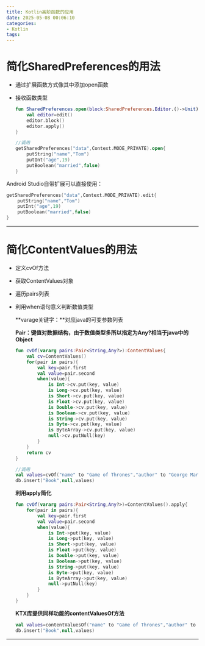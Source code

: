 ```yaml
---
title: Kotlin高阶函数的应用
date: 2025-05-08 00:06:10
categories:
- Kotlin
tags:
---
```


# 简化SharedPreferences的用法

- 通过扩展函数方式像其中添加open函数

- 接收函数类型

  ```kotlin
  fun SharedPreferences.open(block:SharedPreferences.Editor.()->Unit){
      val editor=edit()
      editor.block()
      editor.apply()
  }
  ```

  ```kotlin
  //调用
  getSharedPreferences("data",Context.MODE_PRIVATE).open{
      putString("name","Tom")
      putInt("age",19)
      putBoolean("married",false)
  }
  ```

Android Studio自带扩展可以直接使用：

```kotlin
getSharedPreferences("data",Context.MODE_PRIVATE).edit{
    putString("name","Tom")
    putInt("age",19)
    putBoolean("married",false)
}
```

------



# 简化ContentValues的用法

- 定义cvOf方法

- 获取ContentValues对象

- 遍历pairs列表

- 利用when语句意义判断数值类型

  **varage关键字：**对应java的可变参数列表

  **Pair：**键值对数据结构，由于数值类型多所以指定为**Any?**相当于java中的**Object**

  ```kotlin
  fun cvOf(vararg pairs:Pair<String,Any?>):ContentValues{
      val cv=ContentValues()
      for(pair in pairs){
          val key=pair.first
          val value=pair.second
          when(value){
              is Int->cv.put(key, value)
              is Long->cv.put(key, value)
              is Short->cv.put(key, value)
              is Float->cv.put(key, value)
              is Double->cv.put(key, value)
              is Boolean->cv.put(key, value)
              is String->cv.put(key, value)
              is Byte->cv.put(key, value)
              is ByteArray->cv.put(key, value)
              null->cv.putNull(key)
          }
      }
      return cv
  }
  ```

  ```kotlin
  //调用
  val values=cvOf("name" to "Game of Thrones","author" to "George Martin","pages" to 720,"price" to 20.85)
  db.insert("Book",null,values)
  ```

  **利用apply简化**

  ```kotlin
  fun cvOf(vararg pairs:Pair<String,Any?>)=ContentValues().apply{
      for(pair in pairs){
          val key=pair.first
          val value=pair.second
          when(value){
              is Int->put(key, value)
              is Long->put(key, value)
              is Short->put(key, value)
              is Float->put(key, value)
              is Double->put(key, value)
              is Boolean->put(key, value)
              is String->put(key, value)
              is Byte->put(key, value)
              is ByteArray->put(key, value)
              null->putNull(key)
          }
      }
  }
  ```

  **KTX库提供同样功能的contentValuesOf方法**

  ```kotlin
  val values=contentValuesOf("name" to "Game of Thrones","author" to "George Martin","pages" to 720,"price" to 20.85)
  db.insert("Book",null,values)
  ```

------

